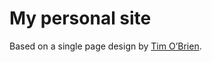 My personal site
======================

Based on a single page design by [Tim O’Brien](https://github.com/t413/SinglePage). 
